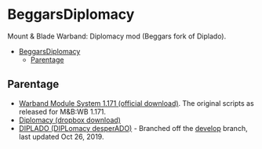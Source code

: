 # BeggarsDiplomacy

Mount &amp; Blade Warband: Diplomacy mod (Beggars fork of Diplado).

- [BeggarsDiplomacy](#beggarsdiplomacy)
  - [Parentage](#parentage)

## Parentage

- [Warband Module System 1.171 (official download)](https://forums.taleworlds.com/index.php?threads/warband-modders-download-repository.326973/).  The original scripts as released for M&B:WB 1.171.
- [Diplomacy (dropbox download)](https://www.dropbox.com/sh/679r1y39lp1d4s9/AAD2MWmHZtmIYxX4Ubmw002Ea?dl=0)
- [DIPLADO (DIPLomacy desperADO)](https://github.com/diegoami/Diplado) - Branched off the [develop](https://github.com/diegoami/Diplado/tree/develop) branch, last updated Oct 26, 2019.
